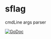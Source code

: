 sflag
=====

cmdLine args parser

[![GoDoc](http://godoc.org/github.com/robfig/cron?status.png)](http://godoc.org/github.com/teamldcs/sflag)
